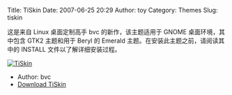 Title: TiSkin
Date: 2007-06-25 20:29
Author: toy
Category: Themes
Slug: tiskin

这是来自 Linux 桌面定制高手 bvc 的新作，该主题适用于 GNOME
桌面环境，其中包含 GTK2 主题和用于 Beryl 的 Emerald
主题。在安装此主题之前，请阅读其中的 INSTALL 文件以了解详细安装过程。

[![TiSkin](http://i.linuxtoy.org/i/2007/06/TiSkin_by_bvc_s.png)](http://i.linuxtoy.org/i/2007/06/TiSkin_by_bvc.png)

- Author: bvc  
- [Download TiSkin](http://www.deviantart.com/deviation/58365211/)
